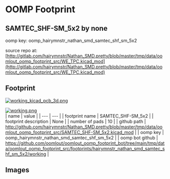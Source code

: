 # OOMP Footprint  
## SAMTEC_SHF-SM_5x2  by none  
  
oomp key: oomp_hairymnstr_nathan_smd_samtec_shf_sm_5x2  
  
source repo at: [http://gitlab.com/hairymnstr/Nathan_SMD.pretty/blob/master/tmp/data/oomlout_oomp_footprint_src/WE_TPC.kicad_mod](http://gitlab.com/hairymnstr/Nathan_SMD.pretty/blob/master/tmp/data/oomlout_oomp_footprint_src/WE_TPC.kicad_mod)  
## Footprint  
  
[![working_kicad_pcb_3d.png](working_kicad_pcb_3d_600.png)](working_kicad_pcb_3d.png)  
  
[![working.png](working_600.png)](working.png)  
| name | value | 
| --- | --- | 
| footprint name | SAMTEC_SHF-SM_5x2 | 
| footprint description | None | 
| number of pads | 10 | 
| github path | http://github.com/hairymnstr/Nathan_SMD.pretty/blob/master/tmp/data/oomlout_oomp_footprint_src/SAMTEC_SHF-SM_5x2.kicad_mod | 
| oomp key | oomp_hairymnstr_nathan_smd_samtec_shf_sm_5x2 | 
| oomp bot github | https://github.com/oomlout/oomlout_oomp_footprint_bot/tree/main/tmp/data/oomlout_oomp_footprint_src/footprints/hairymnstr_nathan_smd_samtec_shf_sm_5x2/working | 
## Images  
